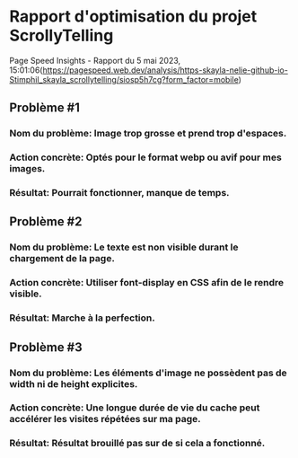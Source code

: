 # Rapport d'optimisation du projet ScrollyTelling

Page Speed Insights - Rapport du 5 mai 2023, 15:01:06(https://pagespeed.web.dev/analysis/https-skayla-nelie-github-io-Stimphil_skayla_scrollytelling/siosp5h7cg?form_factor=mobile)

## Problème #1

### Nom du problème: Image trop grosse et prend trop d'espaces.

### Action concrète: Optés pour le format webp ou avif pour mes images.

### Résultat: Pourrait fonctionner, manque de temps.

## Problème #2

### Nom du problème: Le texte est non visible durant le chargement de la page.

### Action concrète: Utiliser font-display en CSS afin de le rendre visible.

### Résultat: Marche à la perfection.

## Problème #3

### Nom du problème: Les éléments d'image ne possèdent pas de width ni de height explicites.

### Action concrète: Une longue durée de vie du cache peut accélérer les visites répétées sur ma page.

### Résultat: Résultat brouillé pas sur de si cela a fonctionné.
